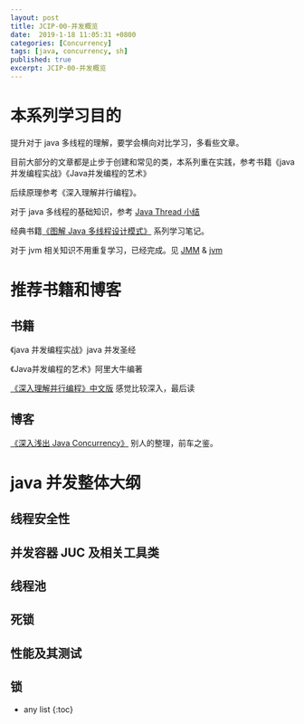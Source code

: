 ```yaml
---
layout: post
title: JCIP-00-并发概览
date:  2019-1-18 11:05:31 +0800
categories: [Concurrency]
tags: [java, concurrency, sh]
published: true
excerpt: JCIP-00-并发概览
---
```


# 本系列学习目的

提升对于 java 多线程的理解，要学会横向对比学习，多看些文章。

目前大部分的文章都是止步于创建和常见的类，本系列重在实践，参考书籍《java 并发编程实战》《Java并发编程的艺术》

后续原理参考《深入理解并行编程》。

对于 java 多线程的基础知识，参考 [Java Thread 小结](https://houbb.github.io/2019/01/09/java-thread-all-in-one)

经典书籍[《图解 Java 多线程设计模式》](https://blog.csdn.net/ryo1060732496/column/info/19835) 系列学习笔记。

对于 jvm 相关知识不用重复学习，已经完成。见 [JMM](https://houbb.github.io/2018/07/26/jmm-01-intro) & [jvm](https://houbb.github.io/2018/10/07/jvm-01-java-overview)

# 推荐书籍和博客

## 书籍

《java 并发编程实战》java 并发圣经

《Java并发编程的艺术》阿里大牛编著

[《深入理解并行编程》中文版](http://ifeve.com/perfbook/) 感觉比较深入，最后读

## 博客

[《深入浅出 Java Concurrency》](http://www.blogjava.net/xylz/archive/2010/07/08/325587.html) 别人的整理，前车之鉴。

# java 并发整体大纲

## 线程安全性

## 并发容器 JUC 及相关工具类

## 线程池

## 死锁

## 性能及其测试

## 锁

* any list
{:toc}